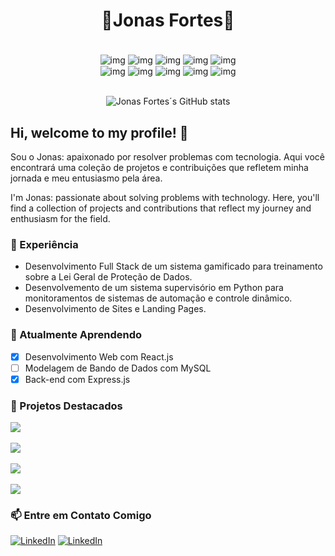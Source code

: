 

<h1 align="center">🔹Jonas Fortes🔹</h1>
<div align="center"><br/>
    <img align="center" alt="img" src="https://img.shields.io/badge/JavaScript-323330?style=for-the-badge&logo=javascript&logoColor=F7DF1E"/>
    <img align="center" alt="img" src="https://img.shields.io/badge/Python-3776AB?style=for-the-badge&logo=python&logoColor=white"/>
    <img align="center" alt="img" src="https://img.shields.io/badge/java-%23ED8B00.svg?style=for-the-badge&logo=openjdk&logoColor=white"/>
    <img align="center" alt="img" src="https://img.shields.io/badge/C-00599C?style=for-the-badge&logo=c&logoColor=white"/>
    <img align="center" alt="img" src="https://img.shields.io/badge/PHP-777BB4?style=for-the-badge&logo=php&logoColor=white"/>
    <br/>
    <img align="center" alt="img" src="https://img.shields.io/badge/React-20232A?style=for-the-badge&logo=react&logoColor=61DAFB"/>
    <img align="center" alt="img" src="https://img.shields.io/badge/Express%20js-000000?style=for-the-badge&logo=express&logoColor=white"/>
    <img align="center" alt="img" src="https://img.shields.io/badge/Prisma-3982CE?style=for-the-badge&logo=Prisma&logoColor=white"/>
    <img align="center" alt="img" src="https://img.shields.io/badge/MongoDB-4EA94B?style=for-the-badge&logo=mongodb&logoColor=white"/>
 <img align="center" alt="img" src="https://img.shields.io/badge/MySQL-005C84?style=for-the-badge&logo=mysql&logoColor=white"/>  
</div>

<br>
<div align="center">

![Jonas Fortes´s GitHub stats](https://github-readme-stats.vercel.app/api?username=jonasfortes12&show_icons=true&theme=radical)

</div>


## Hi, welcome to my profile! 👋
Sou o Jonas: apaixonado por resolver problemas com tecnologia. Aqui você encontrará uma coleção de projetos e contribuições que refletem minha jornada e meu entusiasmo pela área.

I'm Jonas: passionate about solving problems with technology. Here, you'll find a collection of projects and contributions that reflect my journey and enthusiasm for the field.


### 💼 Experiência
* Desenvolvimento Full Stack de um sistema gamificado para treinamento sobre a Lei Geral de Proteção de Dados.
* Desenvolvemento de um sistema supervisório em Python para monitoramentos de sistemas de automação e controle dinâmico.
* Desenvolvimento de Sites e Landing Pages.

### 🌱 Atualmente Aprendendo

- [X] Desenvolvimento Web com React.js
- [ ] Modelagem de Bando de Dados com MySQL
- [X] Back-end com Express.js

### 🚀 Projetos Destacados

<a href="https://github.com/JonasFortes12/GETEC_PSI">
  <img align="center" src="https://github-readme-stats.vercel.app/api/pin/?username=jonasfortes12&repo=GETEC_PSI" />
</a>
<br/>
<br/>
<a href="https://github.com/JonasFortes12/Avant_Play">
  <img align="center" src="https://github-readme-stats.vercel.app/api/pin/?username=jonasfortes12&repo=Avant_Play" />
</a>
<br/>
<br/>
<a href="https://github.com/JonasFortes12/Sistema_Supervisorio">
  <img align="center" src="https://github-readme-stats.vercel.app/api/pin/?username=jonasfortes12&repo=Sistema_Supervisorio" />
</a>
<br/>
<br/>
<a href="https://github.com/JonasFortes12/Testador_de_Circuitos_Integrados">
  <img align="center" src="https://github-readme-stats.vercel.app/api/pin/?username=jonasfortes12&repo=Testador_de_Circuitos_Integrados" />
</a>




### 📫 Entre em Contato Comigo
<!-- badge do linkedIn -->
[![LinkedIn](https://img.shields.io/badge/LinkedIn-0077B5?style=for-the-badge&logo=linkedin&logoColor=white)](https://www.linkedin.com/in/jonas-fortes-2138731a3/)
[![LinkedIn](https://img.shields.io/badge/Gmail-D14836?style=for-the-badge&logo=gmail&logoColor=white)](mailto:jonascforte@alu.ufc.br)

